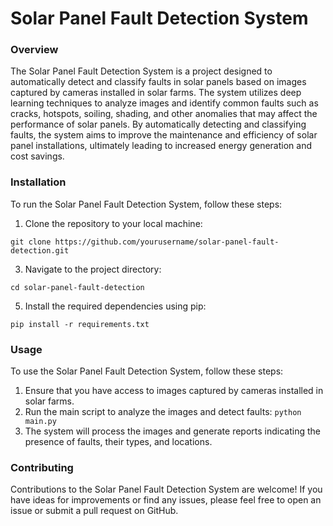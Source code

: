 # Solar Panel Fault Detection System
### Overview
The Solar Panel Fault Detection System is a project designed to automatically detect and classify faults in solar panels based on images captured by cameras installed in solar farms. The system utilizes deep learning techniques to analyze images and identify common faults such as cracks, hotspots, soiling, shading, and other anomalies that may affect the performance of solar panels. By automatically detecting and classifying faults, the system aims to improve the maintenance and efficiency of solar panel installations, ultimately leading to increased energy generation and cost savings.

### Installation
To run the Solar Panel Fault Detection System, follow these steps:

1. Clone the repository to your local machine:
   
`git clone https://github.com/yourusername/solar-panel-fault-detection.git`

3. Navigate to the project directory:
   
`cd solar-panel-fault-detection`

5. Install the required dependencies using pip:
   
`pip install -r requirements.txt`

### Usage
To use the Solar Panel Fault Detection System, follow these steps:

1. Ensure that you have access to images captured by cameras installed in solar farms.
2. Run the main script to analyze the images and detect faults:
`python main.py`
3. The system will process the images and generate reports indicating the presence of faults, their types, and locations.


### Contributing
Contributions to the Solar Panel Fault Detection System are welcome! If you have ideas for improvements or find any issues, please feel free to open an issue or submit a pull request on GitHub.

